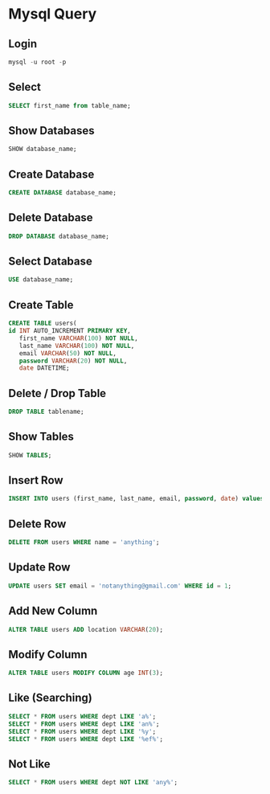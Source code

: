 # Mysql Query

## Login
```sql
mysql -u root -p
```

## Select
```sql
SELECT first_name from table_name;
```

## Show Databases

```sql
SHOW database_name;
```

## Create Database

```sql
CREATE DATABASE database_name;
```

## Delete Database

```sql
DROP DATABASE database_name;
```

## Select Database

```sql
USE database_name;
```

## Create Table

```sql
CREATE TABLE users(
id INT AUTO_INCREMENT PRIMARY KEY,
   first_name VARCHAR(100) NOT NULL,
   last_name VARCHAR(100) NOT NULL,
   email VARCHAR(50) NOT NULL,
   password VARCHAR(20) NOT NULL,
   date DATETIME;
```

## Delete / Drop Table

```sql
DROP TABLE tablename;
```
## Show Tables

```sql
SHOW TABLES;
```

## Insert Row

```sql
INSERT INTO users (first_name, last_name, email, password, date) values ('anything', 'anything', 'any@gmail.com', '123', now());
```

## Delete Row

```sql
DELETE FROM users WHERE name = 'anything';
```

## Update Row

```sql
UPDATE users SET email = 'notanything@gmail.com' WHERE id = 1;

```

## Add New Column

```sql
ALTER TABLE users ADD location VARCHAR(20);
```

## Modify Column

```sql
ALTER TABLE users MODIFY COLUMN age INT(3);
```

## Like (Searching)

```sql
SELECT * FROM users WHERE dept LIKE 'a%';
SELECT * FROM users WHERE dept LIKE 'an%';
SELECT * FROM users WHERE dept LIKE '%y';
SELECT * FROM users WHERE dept LIKE '%ef%';
```

## Not Like

```sql
SELECT * FROM users WHERE dept NOT LIKE 'any%';
```
